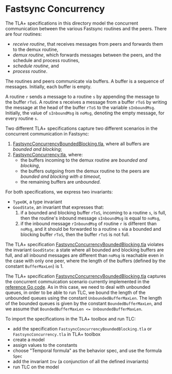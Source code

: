 # Fastsync Concurrency

The TLA+ specifications in this directory model the concurrent communication between the various Fastsync routines and the peers.
 There are four routines: 
   - *receive routine*, that receives messages from peers and forwards them to 
     the demux routine,
   - *demux routine*, which forwards messages between the peers, and the schedule and process routines,
   - *schedule routine*, and 
   - *process routine*.

The routines and peers communicate via buffers. A buffer is a sequence of 
 messages. Initially, each buffer is empty. 
 
 A routine `r` sends a message to a routine `s` by appending the message to
 the buffer `rToS`. A routine s receives a message from a buffer `rToS` by 
 writing the message at the head of the buffer `rToS` to the 
 variable 
 `sInboundMsg`. Initially, the value of `sInboundMsg` is `noMsg`, denoting the empty message, for every 
 routine `s`.

Two different TLA+ specifications capture two different 
scenarios in the concurrent communication in Fastsync:
  1. [FastsyncConcurrencyBoundedBlocking.tla](FastsyncConcurrencyBoundedBlocking.tla), where all buffers are *bounded and blocking*;
  2. [FastsyncConcurrency.tla](FastsyncConcurrency.tla), where:
      - the buffers incoming to the demux routine are *bounded and blocking*, 
      - the buffers outgoing from the demux routine to the peers are *bounded and blocking with a timeout*,
      - the remaining buffers are *unbounded*.

For both specifications, we express two invariants:
 - `TypeOK`, a type invariant
 - `GoodState`, an invariant that expresses that:
   1. if a bounded and blocking buffer `rToS`, incoming to a routine `s`, is full, then the routine's inbound message `sInboundMsg` is equal to `noMsg`,
   2. if the inbound message `rInboundMsg` of routine `r` is 
   different than `noMsg`, and it should be forwarded to a routine `s` via a bounded and blocking buffer `rToS`, then 
   the buffer `rToS` is not full.

The TLA+ specification [FastsyncConcurrencyBoundedBlocking.tla](FastsyncConcurrencyBoundedBlocking.tla) violates the invariant `GoodState`: a state where all bounded and blocking buffers are full, and all inbound messages are different than `noMsg` is reachable even in the case with only one peer, where the length of the buffers (defined by the constant `BufferMaxLen`) is 1. 

The TLA+ specification [FastsyncConcurrencyBoundedBlocking.tla](FastsyncConcurrency.tla) captures the concurrent commuication scenario currently implemented in the [reference Go code](https://github.com/tendermint/tendermint/tree/master/blockchain/v2). 
As in this case, we need to deal with unbounded queues, in order to be able to run TLC, we bound the length of the unbounded queues using the constant `UnboundedBufferMaxLen`.
The length of the bounded queues is given by the constant `BoundedBufferMaxLen`, and we assume that 
`BoundedBufferMaxLen <= UnboundedBufferMaxLen`.

To import the specifications in the TLA+ toolbox and run TLC:
- add the specification `FastsyncConcurrencyBoundedBlocking.tla` or `FastsyncConcurrency.tla` in TLA+ toolbox
- create a model
- assign values to the constants 
- choose "Temporal formula" as the behavior spec, and use the formula `Spec`
- add the invariant `Inv` (a conjunction of all the defined invariants)
- run TLC on the model  